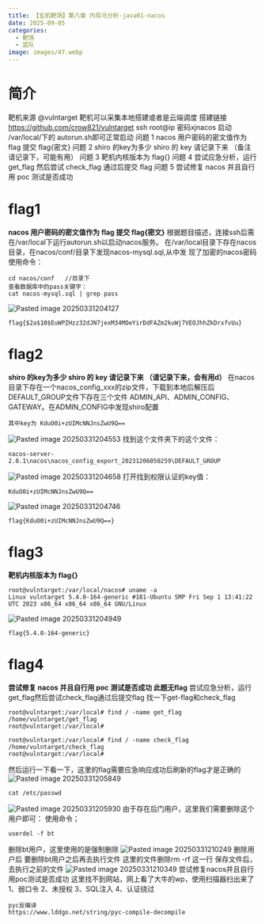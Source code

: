 ```yaml
---
title: 【玄机靶场】第八章 内存马分析-java01-nacos
date: 2025-09-05
categories:
  - 靶场
  - 蓝队
image: images/47.webp
---
```

# 简介
靶机来源 @vulntarget
靶机可以采集本地搭建或者是云端调度
搭建链接 https://github.com/crow821/vulntarget
ssh root@ip    密码xjnacos 启动 /var/local/下的 autorun.sh即可正常启动
问题 1 nacos 用户密码的密文值作为 flag 提交 flag{密文}
问题 2 shiro 的key为多少  shiro 的 key 请记录下来 （备注请记录下，可能有用）
问题 3 靶机内核版本为 flag{}
问题 4 尝试应急分析，运行 get_flag 然后尝试 check_flag 通过后提交 flag
问题 5 尝试修复 nacos 并且自行用 poc 测试是否成功
# flag1
**nacos 用户密码的密文值作为 flag 提交 flag{密文}**
根据题目描述，连接ssh后需在/var/local下运行autorun.sh以启动nacos服务。 
在/var/local目录下存在nacos目录，在nacos/conf/目录下发现nacos-mysql.sql,从中发 现了加密的nacos密码
使用命令：
```
cd nacos/conf   //目录下
查看数据库中的pass关键字：
cat nacos-mysql.sql | grep pass
```
![Pasted image 20250331204127](https://blogslimer.oss-cn-shanghai.aliyuncs.com/blog/Pasted%20image%2020250331204127.png)
```
flag{$2a$10$EuWPZHzz32dJN7jexM34MOeYirDdFAZm2kuWj7VEOJhhZkDrxfvUu}
```
# flag2
**shiro 的key为多少 shiro 的 key 请记录下来 （请记录下来，会有用d）**
在nacos目录下存在一个nacos_config_xxx的zip文件，下载到本地后解压后DEFAULT_GROUP文件下存在三个文件 ADMIN_API、ADMIN_CONFIG、GATEWAY。在ADMIN_CONFIG中发现shiro配置
```
其中key为 KduO0i+zUIMcNNJnsZwU9Q==
```
![Pasted image 20250331204553](https://blogslimer.oss-cn-shanghai.aliyuncs.com/blog/Pasted%20image%2020250331204553.png)
找到这个文件夹下的这个文件：
```
nacos-server-2.0.1\nacos\nacos_config_export_20231206050259\DEFAULT_GROUP
```
![Pasted image 20250331204658](https://blogslimer.oss-cn-shanghai.aliyuncs.com/blog/Pasted%20image%2020250331204658.png)
打开找到权限认证的key值：
```
KduO0i+zUIMcNNJnsZwU9Q==
```
![Pasted image 20250331204746](https://blogslimer.oss-cn-shanghai.aliyuncs.com/blog/Pasted%20image%2020250331204746.png)
```
flag{KduO0i+zUIMcNNJnsZwU9Q==}
```
# flag3
**靶机内核版本为 flag{}**
```
root@vulntarget:/var/local/nacos# uname -a
Linux vulntarget 5.4.0-164-generic #181-Ubuntu SMP Fri Sep 1 13:41:22 UTC 2023 x86_64 x86_64 x86_64 GNU/Linux
```
![Pasted image 20250331204949](https://blogslimer.oss-cn-shanghai.aliyuncs.com/blog/Pasted%20image%2020250331204949.png)
```
flag{5.4.0-164-generic}
```
# flag4
**尝试修复 nacos 并且自行用 poc 测试是否成功 此题无flag**
尝试应急分析，运行get_flag然后尝试check_flag通过后提交flag
找一下get-flag和check_flag
```
root@vulntarget:/var/local# find / -name get_flag
/home/vulntarget/get_flag
root@vulntarget:/var/local# 

root@vulntarget:/var/local# find / -name check_flag
/home/vulntarget/check_flag
root@vulntarget:/var/local# 
```
然后运行一下看一下，这里的flag需要应急响应成功后刷新的flag才是正确的
![Pasted image 20250331205849](https://blogslimer.oss-cn-shanghai.aliyuncs.com/blog/Pasted%20image%2020250331205849.png)
```
cat /etc/passwd
```
![Pasted image 20250331205930](https://blogslimer.oss-cn-shanghai.aliyuncs.com/blog/Pasted%20image%2020250331205930.png)
由于存在后门用户，这里我们需要删除这个用户即可：
使用命令；
```
userdel -f bt
```
删除bt用户，这里使用的是强制删除
![Pasted image 20250331210249](https://blogslimer.oss-cn-shanghai.aliyuncs.com/blog/Pasted%20image%2020250331210249.png)
删除用户后
要删除bt用户之后再去执行文件
这里的文件删除rm -rf 这一行
保存文件后，去执行之前的文件
![Pasted image 20250331210349](https://blogslimer.oss-cn-shanghai.aliyuncs.com/blog/Pasted%20image%2020250331210349.png)
尝试修复nacos并且自行用poc测试是否成功
这里找不到网站，网上看了大牛的wp，使用扫描器扫出来了
1、弱口令 2、未授权 3、SQL注入 4、认证绕过
```
pyc反编译
https://www.lddgo.net/string/pyc-compile-decompile
```